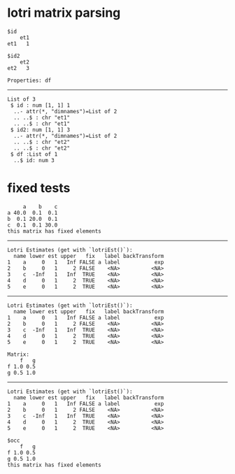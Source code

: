 # lotri matrix parsing

    $id
        et1
    et1   1
    
    $id2
        et2
    et2   3
    
    Properties: df 

---

    List of 3
     $ id : num [1, 1] 1
      ..- attr(*, "dimnames")=List of 2
      .. ..$ : chr "et1"
      .. ..$ : chr "et1"
     $ id2: num [1, 1] 3
      ..- attr(*, "dimnames")=List of 2
      .. ..$ : chr "et2"
      .. ..$ : chr "et2"
     $ df :List of 1
      ..$ id: num 3

# fixed tests

         a    b    c
    a 40.0  0.1  0.1
    b  0.1 20.0  0.1
    c  0.1  0.1 30.0
    this matrix has fixed elements

---

    Lotri Estimates (get with `lotriEst()`):
      name lower est upper   fix   label backTransform
    1    a     0   1   Inf FALSE a label           exp
    2    b     0   1     2 FALSE    <NA>          <NA>
    3    c  -Inf   1   Inf  TRUE    <NA>          <NA>
    4    d     0   1     2  TRUE    <NA>          <NA>
    5    e     0   1     2  TRUE    <NA>          <NA>

---

    Lotri Estimates (get with `lotriEst()`):
      name lower est upper   fix   label backTransform
    1    a     0   1   Inf FALSE a label           exp
    2    b     0   1     2 FALSE    <NA>          <NA>
    3    c  -Inf   1   Inf  TRUE    <NA>          <NA>
    4    d     0   1     2  TRUE    <NA>          <NA>
    5    e     0   1     2  TRUE    <NA>          <NA>
    
    Matrix:
        f   g
    f 1.0 0.5
    g 0.5 1.0

---

    Lotri Estimates (get with `lotriEst()`):
      name lower est upper   fix   label backTransform
    1    a     0   1   Inf FALSE a label           exp
    2    b     0   1     2 FALSE    <NA>          <NA>
    3    c  -Inf   1   Inf  TRUE    <NA>          <NA>
    4    d     0   1     2  TRUE    <NA>          <NA>
    5    e     0   1     2  TRUE    <NA>          <NA>
    
    $occ
        f   g
    f 1.0 0.5
    g 0.5 1.0
    this matrix has fixed elements
    

